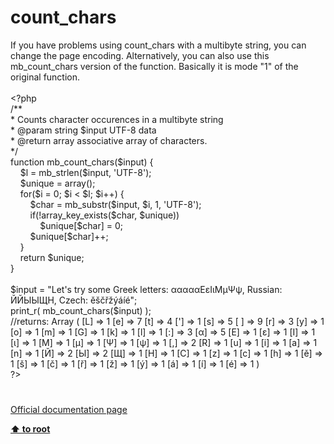 # count_chars




<div class="phpcode"><span class="html">
If you have problems using count_chars with a multibyte string, you can change the page encoding. Alternatively, you can also use this mb_count_chars version of the function. Basically it is mode &quot;1&quot; of the original function.<br><br><span class="default">&lt;?php<br></span><span class="comment">/**<br> * Counts character occurences in a multibyte string<br> * @param string $input UTF-8 data<br> * @return array associative array of characters.<br> */<br></span><span class="keyword">function </span><span class="default">mb_count_chars</span><span class="keyword">(</span><span class="default">$input</span><span class="keyword">) {<br>&#xA0; &#xA0; </span><span class="default">$l </span><span class="keyword">= </span><span class="default">mb_strlen</span><span class="keyword">(</span><span class="default">$input</span><span class="keyword">, </span><span class="string">&apos;UTF-8&apos;</span><span class="keyword">);<br>&#xA0; &#xA0; </span><span class="default">$unique </span><span class="keyword">= array();<br>&#xA0; &#xA0; for(</span><span class="default">$i </span><span class="keyword">= </span><span class="default">0</span><span class="keyword">; </span><span class="default">$i </span><span class="keyword">&lt; </span><span class="default">$l</span><span class="keyword">; </span><span class="default">$i</span><span class="keyword">++) {<br>&#xA0; &#xA0; &#xA0; &#xA0; </span><span class="default">$char </span><span class="keyword">= </span><span class="default">mb_substr</span><span class="keyword">(</span><span class="default">$input</span><span class="keyword">, </span><span class="default">$i</span><span class="keyword">, </span><span class="default">1</span><span class="keyword">, </span><span class="string">&apos;UTF-8&apos;</span><span class="keyword">);<br>&#xA0; &#xA0; &#xA0; &#xA0; if(!</span><span class="default">array_key_exists</span><span class="keyword">(</span><span class="default">$char</span><span class="keyword">, </span><span class="default">$unique</span><span class="keyword">))<br>&#xA0; &#xA0; &#xA0; &#xA0; &#xA0; &#xA0; </span><span class="default">$unique</span><span class="keyword">[</span><span class="default">$char</span><span class="keyword">] = </span><span class="default">0</span><span class="keyword">;<br>&#xA0; &#xA0; &#xA0; &#xA0; </span><span class="default">$unique</span><span class="keyword">[</span><span class="default">$char</span><span class="keyword">]++;<br>&#xA0; &#xA0; }<br>&#xA0; &#xA0; return </span><span class="default">$unique</span><span class="keyword">;<br>}<br><br></span><span class="default">$input </span><span class="keyword">= </span><span class="string">&quot;Let&apos;s try some Greek letters: &#x3B1;&#x3B1;&#x3B1;&#x3B1;&#x3B1;&#x395;&#x3B5;&#x399;&#x3B9;&#x39C;&#x3BC;&#x3A8;&#x3C8;, Russian: &#x419;&#x419;&#x42B;&#x42B;&#x429;&#x41D;, Czech: &#x11B;&#x161;&#x10D;&#x159;&#x17E;&#xFD;&#xE1;&#xED;&#xE9;&quot;</span><span class="keyword">;<br></span><span class="default">print_r</span><span class="keyword">( </span><span class="default">mb_count_chars</span><span class="keyword">(</span><span class="default">$input</span><span class="keyword">) ); <br></span><span class="comment">//returns: Array ( [L] =&gt; 1 [e] =&gt; 7 [t] =&gt; 4 [&apos;] =&gt; 1 [s] =&gt; 5 [ ] =&gt; 9 [r] =&gt; 3 [y] =&gt; 1 [o] =&gt; 1 [m] =&gt; 1 [G] =&gt; 1 [k] =&gt; 1 [l] =&gt; 1 [:] =&gt; 3 [&#x3B1;] =&gt; 5 [&#x395;] =&gt; 1 [&#x3B5;] =&gt; 1 [&#x399;] =&gt; 1 [&#x3B9;] =&gt; 1 [&#x39C;] =&gt; 1 [&#x3BC;] =&gt; 1 [&#x3A8;] =&gt; 1 [&#x3C8;] =&gt; 1 [,] =&gt; 2 [R] =&gt; 1 [u] =&gt; 1 [i] =&gt; 1 [a] =&gt; 1 [n] =&gt; 1 [&#x419;] =&gt; 2 [&#x42B;] =&gt; 2 [&#x429;] =&gt; 1 [&#x41D;] =&gt; 1 [C] =&gt; 1 [z] =&gt; 1 [c] =&gt; 1 [h] =&gt; 1 [&#x11B;] =&gt; 1 [&#x161;] =&gt; 1 [&#x10D;] =&gt; 1 [&#x159;] =&gt; 1 [&#x17E;] =&gt; 1 [&#xFD;] =&gt; 1 [&#xE1;] =&gt; 1 [&#xED;] =&gt; 1 [&#xE9;] =&gt; 1 )<br></span><span class="default">?&gt;</span>
</span>
</div>
  

#

[Official documentation page](https://www.php.net/manual/en/function.count-chars.php)

**[⬆ to root](/)**